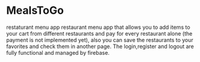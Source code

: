 # MealsToGo
restaturant menu app
restaurant  menu app that allows you to add items to your cart from different restaurants and pay for every restaurant alone (the payment is not implemented yet),
also you can save the restaurants to your favorites and check them in another page. The login,register and logout are fully functional and managed by firebase.
